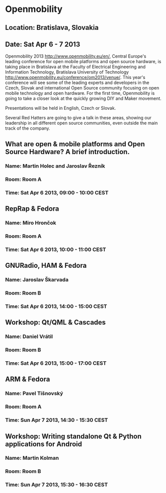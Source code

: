 # Openmobility
## Location: Bratislava, Slovakia
## Date: Sat Apr 6 - 7 2013
Openmobility 2013 <http://www.openmobility.eu/en/>, Central Europe's leading conference 
for open mobile platforms and open source hardware, is taking place in Bratislava 
at the Faculty of Electrical Engineering and Information Technology, Bratislava University 
of Technology  <http://www.openmobility.eu/conference/om2013/venue/>. This year's conference
will see some of the leading experts and developers in the Czech, Slovak and international
Open Source community focusing on open mobile technology and open hardware. For the first
time, Openmobility is going to take a closer look at the quickly growing DIY and Maker 
movement. 

Presentations will be held in English, Czech or Slovak.

Several Red Hatters are going to give a talk in these areas, showing our leadership in
all different open source communities, even outside the main track of the company.

## What are open & mobile platforms and Open Source Hardware? A brief introduction.
### Name: Martin Holec and Jaroslav Řezník
### Room: Room A
### Time: Sat Apr 6 2013, 09:00 - 10:00 CEST

## RepRap & Fedora
### Name: Miro Hrončok
### Room: Room A
### Time: Sat Apr 6 2013, 10:00 - 11:00 CEST

## GNURadio, HAM & Fedora
### Name: Jaroslav Škarvada
### Room: Room B
### Time: Sat Apr 6 2013, 14:00 - 15:00 CEST

## Workshop: Qt/QML & Cascades
### Name: Daniel Vrátil
### Room: Room B
### Time: Sat Apr 6 2013, 15:00 - 17:00 CEST

## ARM & Fedora
### Name: Pavel Tišnovský
### Room: Room A
### Time: Sun Apr 7 2013, 14:30 - 15:30 CEST

## Workshop: Writing standalone Qt & Python applications for Android
### Name: Martin Kolman
### Room: Room B
### Time: Sun Apr 7 2013, 15:30 - 16:30 CEST
